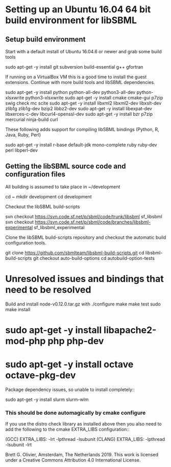 # Setting up an Ubuntu 16.04 64 bit build environment for libSBML

## Setup build environment

Start with a default install of Ubuntu 16.04.6 or newer and grab some build tools 

 sudo apt-get -y install git subversion build-essential g++ gfortran
 
If running on a VirtualBox VM this is a good time to install the guest extensions.
Continue with more build tools and libSBML dependencies.
 
 sudo apt-get -y install python python-all-dev python3-all-dev python-xlsxwrite python3-xlsxwrite
 sudo apt-get -y install cmake cmake-gui p7zip swig check mc scite
 sudo apt-get -y install libxml2 libxml2-dev libxslt-dev zlib1g zlib1g-dev bzip2 libbz2-dev
 sudo apt-get -y install libexpat-dev libxerces-c-dev libcurl4-openssl-dev
 sudo apt-get -y install bzr p7zip mercurial ninja-build curl
 
These following adds support for compiling libSBML bindings (Python, R, Java, Ruby, Perl)
 
 sudo apt-get -y install r-base default-jdk mono-complete ruby ruby-dev perl libperl-dev 
 
## Getting the libSBML source code and configuration files

All building is assumed to take place in ~/development

 cd ~
 mkdir development
 cd development

Checkout the libSBML build-scripts

 svn checkout https://svn.code.sf.net/p/sbml/code/trunk/libsbml sf_libsbml
 svn checkout https://svn.code.sf.net/p/sbml/code/branches/libsbml-experimental sf_libsbml_experimental
 
Clone the libSBML build-scripts repository and checkout the automatic build configuration tools.

 git clone https://github.com/sbmlteam/libsbml-build-scripts.git
 cd libsbml-build-scripts
 git checkout auto-build-options
 cd autobuild-option-tests


# Unresolved issues and bindings that need to be resolved

Build and install node-v0.12.0.tar.gz with
 ./configure
 make
 make test
 sudo make install
  
# sudo apt-get -y install libapache2-mod-php php php-dev
# sudo apt-get -y install octave octave-pkg-dev


Package dependency issues, so unable to install completely::

 sudo apt-get -y install slurm slurm-wlm

### This should be done automagically by cmake configure

If you use the distro check library as installed above then you also need to add the
following to the cmake EXTRA_LIBS configuration::

(GCC)   EXTRA_LIBS: -lrt -lpthread -lsubunit
(CLANG) EXTRA_LIBS: -lpthread -lsubunit -lrt 

Brett G. Olivier, Amsterdam, The Netherlands 2019. This work is licensed under a Creative Commons Attribution 4.0 International License.
